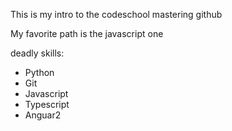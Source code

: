 This is my intro to the codeschool mastering github

My favorite path is the javascript one

deadly skills:

* Python
* Git
* Javascript
* Typescript
* Anguar2